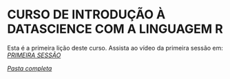 # CURSO DE INTRODUÇÃO À DATASCIENCE COM A LINGUAGEM R
Esta é a primeira lição deste curso.
Assista ao vídeo da primeira sessão em: [*PRIMEIRA SESSÃO*](https://youtu.be/E5MXqejCmaw)

[*Pasta completa*](./lesson1)
